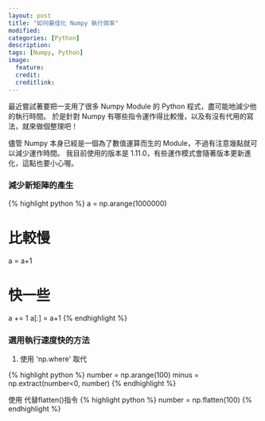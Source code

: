 ```yaml
---
layout: post
title: "如何最佳化 Numpy 執行效率"
modified:
categories: [Python]
description:
tags: [Numpy, Python]
image:
  feature:
  credit:
  creditlink:
---
```


最近嘗試著要把一支用了很多 Numpy Module 的 Python 程式，盡可能地減少他的執行時間。
於是針對 Numpy 有哪些指令運作得比較慢，以及有沒有代用的寫法，就來做個整理吧！

儘管 Numpy 本身已經是一個為了數值運算而生的 Module，不過有注意幾點就可以減少運作時間。
我目前使用的版本是 1.11.0，有些運作模式會隨著版本更新進化，這點也要小心喔。

### 減少新矩陣的產生
{% highlight python %}
a = np.arange(1000000)
# 比較慢
a = a+1

# 快一些
a += 1
a[:] = a+1
{% endhighlight %}

### 選用執行速度快的方法

1. 使用 'np.where' 取代

{% highlight python %}
number = np.arange(100)
minus =  np.extract(number<0, number)
{% endhighlight %}

使用 代替flatten()指令
{% highlight python %}
number = np.flatten(100)
{% endhighlight %}

